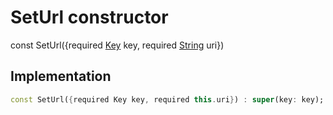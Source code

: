 


# SetUrl constructor






const
SetUrl({required [Key](https://api.flutter.dev/flutter/foundation/Key-class.html) key, required [String](https://api.flutter.dev/flutter/dart-core/String-class.html) uri})





## Implementation

```dart
const SetUrl({required Key key, required this.uri}) : super(key: key);
```







